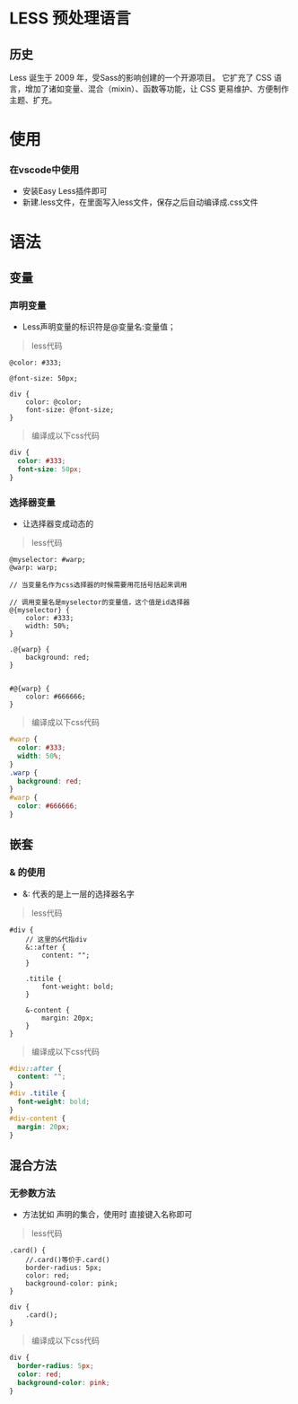 # LESS 预处理语言

## 历史

 Less 诞生于 2009 年，受Sass的影响创建的一个开源项目。 它扩充了 CSS 语言，增加了诸如变量、混合（mixin）、函数等功能，让 CSS 更易维护、方便制作主题、扩充。

# 使用

### 在vscode中使用

- 安装Easy Less插件即可
- 新建.less文件，在里面写入less文件，保存之后自动编译成.css文件

# 语法
## 变量
### 声明变量

- Less声明变量的标识符是@变量名:变量值；

> less代码

~~~less
@color: #333;

@font-size: 50px;

div {
    color: @color;
    font-size: @font-size;
}
~~~

> 编译成以下css代码

~~~css
div {
  color: #333;
  font-size: 50px;
}
~~~

### 选择器变量

- 让选择器变成动态的

>  less代码

~~~less
@myselector: #warp;
@warp: warp;

// 当变量名作为css选择器的时候需要用花括号括起来调用

// 调用变量名是myselector的变量值，这个值是id选择器
@{myselector} {
    color: #333;
    width: 50%;
}

.@{warp} {
    background: red;
}


#@{warp} {
    color: #666666;
}
~~~

> 编译成以下css代码

~~~css
#warp {
  color: #333;
  width: 50%;
}
.warp {
  background: red;
}
#warp {
  color: #666666;
}

~~~

## 嵌套 

### & 的使用

- &: 代表的是上一层的选择器名字

> less代码

~~~less
#div {
    // 这里的&代指div
    &::after {
        content: "";
    }

    .titile {
        font-weight: bold;
    }

    &-content {
        margin: 20px;
    }
}
~~~

> 编译成以下css代码

~~~ css
#div::after {
  content: "";
}
#div .titile {
  font-weight: bold;
}
#div-content {
  margin: 20px;
}

~~~

## 混合方法

### 无参数方法

- 方法犹如 声明的集合，使用时 直接键入名称即可

> less代码

~~~less
.card() {
    //.card()等价于.card()
    border-radius: 5px;
    color: red;
    background-color: pink;
}

div {
    .card();
}
~~~

> 编译成以下css代码

~~~css
div {
  border-radius: 5px;
  color: red;
  background-color: pink;
}
~~~

